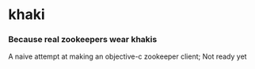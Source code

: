 khaki
=====

### Because real zookeepers wear khakis
A naive attempt at making an objective-c zookeeper client; Not ready yet
